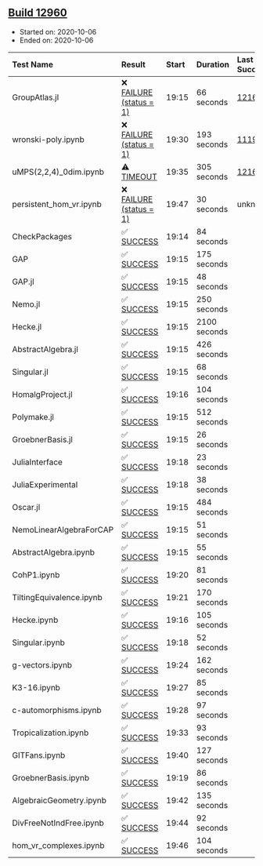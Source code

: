 ## [Build 12960](https://oscarci.mathematik.uni-kl.de/job/oscar/12960/)

* Started on: 2020-10-06
* Ended on: 2020-10-06

| Test Name    | Result | Start | Duration | Last Success | First Failure |
|:-------------|:-------|:------|:---------|:-------------|:--------------|
| GroupAtlas.jl | ❌ [FAILURE (status = 1)](https://oscarci.mathematik.uni-kl.de/job/oscar/12960/artifact/logs/build-12960/GroupAtlas.jl.log) | 19:15 | 66 seconds | [12167](https://oscarci.mathematik.uni-kl.de/job/oscar/12167/) | [12168](https://oscarci.mathematik.uni-kl.de/job/oscar/12168/) |
| wronski-poly.ipynb | ❌ [FAILURE (status = 1)](https://oscarci.mathematik.uni-kl.de/job/oscar/12960/artifact/logs/build-12960/wronski-poly.ipynb.log) | 19:30 | 193 seconds | [11192](https://oscarci.mathematik.uni-kl.de/job/oscar/11192/) | [11193](https://oscarci.mathematik.uni-kl.de/job/oscar/11193/) |
| uMPS(2,2,4)_0dim.ipynb | ⚠ [TIMEOUT](https://oscarci.mathematik.uni-kl.de/job/oscar/12960/artifact/logs/build-12960/uMPS-2-2-4-_0dim.ipynb.log) | 19:35 | 305 seconds | [12167](https://oscarci.mathematik.uni-kl.de/job/oscar/12167/) | [12168](https://oscarci.mathematik.uni-kl.de/job/oscar/12168/) |
| persistent_hom_vr.ipynb | ❌ [FAILURE (status = 1)](https://oscarci.mathematik.uni-kl.de/job/oscar/12960/artifact/logs/build-12960/persistent_hom_vr.ipynb.log) | 19:47 | 30 seconds | unknown | unknown |
| CheckPackages | ✅ [SUCCESS](https://oscarci.mathematik.uni-kl.de/job/oscar/12960/artifact/logs/build-12960/CheckPackages.log) | 19:14 | 84 seconds |  |  |
| GAP | ✅ [SUCCESS](https://oscarci.mathematik.uni-kl.de/job/oscar/12960/artifact/logs/build-12960/GAP.log) | 19:15 | 175 seconds |  |  |
| GAP.jl | ✅ [SUCCESS](https://oscarci.mathematik.uni-kl.de/job/oscar/12960/artifact/logs/build-12960/GAP.jl.log) | 19:15 | 48 seconds |  |  |
| Nemo.jl | ✅ [SUCCESS](https://oscarci.mathematik.uni-kl.de/job/oscar/12960/artifact/logs/build-12960/Nemo.jl.log) | 19:15 | 250 seconds |  |  |
| Hecke.jl | ✅ [SUCCESS](https://oscarci.mathematik.uni-kl.de/job/oscar/12960/artifact/logs/build-12960/Hecke.jl.log) | 19:15 | 2100 seconds |  |  |
| AbstractAlgebra.jl | ✅ [SUCCESS](https://oscarci.mathematik.uni-kl.de/job/oscar/12960/artifact/logs/build-12960/AbstractAlgebra.jl.log) | 19:15 | 426 seconds |  |  |
| Singular.jl | ✅ [SUCCESS](https://oscarci.mathematik.uni-kl.de/job/oscar/12960/artifact/logs/build-12960/Singular.jl.log) | 19:15 | 68 seconds |  |  |
| HomalgProject.jl | ✅ [SUCCESS](https://oscarci.mathematik.uni-kl.de/job/oscar/12960/artifact/logs/build-12960/HomalgProject.jl.log) | 19:16 | 104 seconds |  |  |
| Polymake.jl | ✅ [SUCCESS](https://oscarci.mathematik.uni-kl.de/job/oscar/12960/artifact/logs/build-12960/Polymake.jl.log) | 19:15 | 512 seconds |  |  |
| GroebnerBasis.jl | ✅ [SUCCESS](https://oscarci.mathematik.uni-kl.de/job/oscar/12960/artifact/logs/build-12960/GroebnerBasis.jl.log) | 19:15 | 26 seconds |  |  |
| JuliaInterface | ✅ [SUCCESS](https://oscarci.mathematik.uni-kl.de/job/oscar/12960/artifact/logs/build-12960/JuliaInterface.log) | 19:18 | 23 seconds |  |  |
| JuliaExperimental | ✅ [SUCCESS](https://oscarci.mathematik.uni-kl.de/job/oscar/12960/artifact/logs/build-12960/JuliaExperimental.log) | 19:18 | 38 seconds |  |  |
| Oscar.jl | ✅ [SUCCESS](https://oscarci.mathematik.uni-kl.de/job/oscar/12960/artifact/logs/build-12960/Oscar.jl.log) | 19:15 | 484 seconds |  |  |
| NemoLinearAlgebraForCAP | ✅ [SUCCESS](https://oscarci.mathematik.uni-kl.de/job/oscar/12960/artifact/logs/build-12960/NemoLinearAlgebraForCAP.log) | 19:15 | 51 seconds |  |  |
| AbstractAlgebra.ipynb | ✅ [SUCCESS](https://oscarci.mathematik.uni-kl.de/job/oscar/12960/artifact/logs/build-12960/AbstractAlgebra.ipynb.log) | 19:15 | 55 seconds |  |  |
| CohP1.ipynb | ✅ [SUCCESS](https://oscarci.mathematik.uni-kl.de/job/oscar/12960/artifact/logs/build-12960/CohP1.ipynb.log) | 19:20 | 81 seconds |  |  |
| TiltingEquivalence.ipynb | ✅ [SUCCESS](https://oscarci.mathematik.uni-kl.de/job/oscar/12960/artifact/logs/build-12960/TiltingEquivalence.ipynb.log) | 19:21 | 170 seconds |  |  |
| Hecke.ipynb | ✅ [SUCCESS](https://oscarci.mathematik.uni-kl.de/job/oscar/12960/artifact/logs/build-12960/Hecke.ipynb.log) | 19:16 | 105 seconds |  |  |
| Singular.ipynb | ✅ [SUCCESS](https://oscarci.mathematik.uni-kl.de/job/oscar/12960/artifact/logs/build-12960/Singular.ipynb.log) | 19:18 | 52 seconds |  |  |
| g-vectors.ipynb | ✅ [SUCCESS](https://oscarci.mathematik.uni-kl.de/job/oscar/12960/artifact/logs/build-12960/g-vectors.ipynb.log) | 19:24 | 162 seconds |  |  |
| K3-16.ipynb | ✅ [SUCCESS](https://oscarci.mathematik.uni-kl.de/job/oscar/12960/artifact/logs/build-12960/K3-16.ipynb.log) | 19:27 | 85 seconds |  |  |
| c-automorphisms.ipynb | ✅ [SUCCESS](https://oscarci.mathematik.uni-kl.de/job/oscar/12960/artifact/logs/build-12960/c-automorphisms.ipynb.log) | 19:28 | 97 seconds |  |  |
| Tropicalization.ipynb | ✅ [SUCCESS](https://oscarci.mathematik.uni-kl.de/job/oscar/12960/artifact/logs/build-12960/Tropicalization.ipynb.log) | 19:33 | 93 seconds |  |  |
| GITFans.ipynb | ✅ [SUCCESS](https://oscarci.mathematik.uni-kl.de/job/oscar/12960/artifact/logs/build-12960/GITFans.ipynb.log) | 19:40 | 127 seconds |  |  |
| GroebnerBasis.ipynb | ✅ [SUCCESS](https://oscarci.mathematik.uni-kl.de/job/oscar/12960/artifact/logs/build-12960/GroebnerBasis.ipynb.log) | 19:19 | 86 seconds |  |  |
| AlgebraicGeometry.ipynb | ✅ [SUCCESS](https://oscarci.mathematik.uni-kl.de/job/oscar/12960/artifact/logs/build-12960/AlgebraicGeometry.ipynb.log) | 19:42 | 135 seconds |  |  |
| DivFreeNotIndFree.ipynb | ✅ [SUCCESS](https://oscarci.mathematik.uni-kl.de/job/oscar/12960/artifact/logs/build-12960/DivFreeNotIndFree.ipynb.log) | 19:44 | 92 seconds |  |  |
| hom_vr_complexes.ipynb | ✅ [SUCCESS](https://oscarci.mathematik.uni-kl.de/job/oscar/12960/artifact/logs/build-12960/hom_vr_complexes.ipynb.log) | 19:46 | 104 seconds |  |  |
